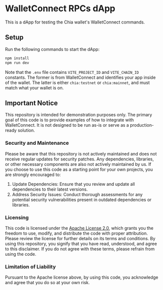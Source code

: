 # WalletConnect RPCs dApp

This is a dApp for testing the Chia wallet's WalletConnect commands.

## Setup

Run the following commands to start the dApp:

```bash
npm install
npm run dev
```

Note that the `.env` file contains `VITE_PROJECT_ID` and `VITE_CHAIN_ID` constants. The former is from WalletConnect and identifies your app inside of the wallet. The latter is either `chia:testnet` or `chia:mainnet`, and must match what your wallet is on.

## Important Notice
This repository is intended for demonstration purposes only. The primary goal of this code is to provide examples of how to integrate with WalletConnect. It is not designed to be run as-is or serve as a production-ready solution.

### Security and Maintenance
Please be aware that this repository is not actively maintained and does not receive regular updates for security patches.  Any dependencies, libraries, or other necessary components are also not actively maintained by us. If you choose to use this code as a starting point for your own projects, you are strongly encouraged to:

1. Update Dependencies: Ensure that you review and update all dependencies to their latest versions.
2. Address Security Issues: Conduct thorough assessments for any potential security vulnerabilities present in outdated dependencies or libraries.

### Licensing
This code is licensed under the [Apache License 2.0](./LICENSE), which grants you the freedom to use, modify, and distribute the code with proper attribution. Please review the license for further details on its terms and conditions.
By using this repository, you signify that you have read, understood, and agree to this disclaimer. If you do not agree with these terms, please refrain from using the code.

### Limitation of Liability
Pursuant to the Apache license above, by using this code, you acknowledge and agree that you do so at your own risk. 
